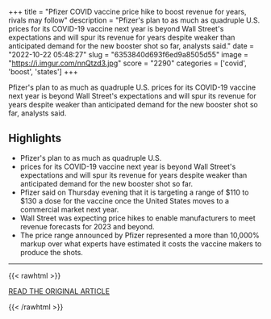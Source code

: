 +++
title = "Pfizer COVID vaccine price hike to boost revenue for years, rivals may follow"
description = "Pfizer's plan to as much as quadruple U.S. prices for its COVID-19 vaccine next year is beyond Wall Street's expectations and will spur its revenue for years despite weaker than anticipated demand for the new booster shot so far, analysts said."
date = "2022-10-22 05:48:27"
slug = "6353840d693f6ed9a8505d55"
image = "https://i.imgur.com/nnQtzd3.jpg"
score = "2290"
categories = ['covid', 'boost', 'states']
+++

Pfizer's plan to as much as quadruple U.S. prices for its COVID-19 vaccine next year is beyond Wall Street's expectations and will spur its revenue for years despite weaker than anticipated demand for the new booster shot so far, analysts said.

## Highlights

- Pfizer's plan to as much as quadruple U.S.
- prices for its COVID-19 vaccine next year is beyond Wall Street's expectations and will spur its revenue for years despite weaker than anticipated demand for the new booster shot so far.
- Pfizer said on Thursday evening that it is targeting a range of $110 to $130 a dose for the vaccine once the United States moves to a commercial market next year.
- Wall Street was expecting price hikes to enable manufacturers to meet revenue forecasts for 2023 and beyond.
- The price range announced by Pfizer represented a more than 10,000% markup over what experts have estimated it costs the vaccine makers to produce the shots.

---

{{< rawhtml >}}
  <p class="article-category">
    <a target="_blank" href="https://www.reuters.com/business/healthcare-pharmaceuticals/pfizer-covid-vaccine-price-hike-seen-giving-revenue-boost-years-2022-10-21/">READ THE ORIGINAL ARTICLE</a>
  </p>
{{< /rawhtml >}}
